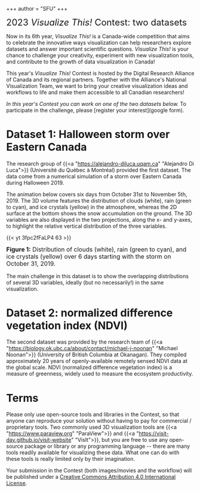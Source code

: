 +++
author = "SFU"
+++

<font size="5"> 2023 *Visualize This!* Contest: two datasets </font>

<!-- *The 2021 IEEE SciVis Contest is dedicated to creating novel approaches and state-of-the-art visualizations to assist -->
<!-- domain scientists to better understand the convection processes in the Earth's mantle. Contest participants will be -->
<!-- invited to present at the special SciVis Contest session at IEEE Vis 2021 on October 23 - 28, 2021, and the winning -->
<!-- team will be invited to submit a full journal article (with an expedited review process) to IEEE Computer Graphics and -->
<!-- Applications (CG&A) Journal. The contest is sponsored by [IEEE Vis](http://ieeevis.org) and -->
<!-- [Compute Canada](https://www.computecanada.ca).* -->



Now in its 6th year, *Visualize This!* is a Canada-wide competition that aims to celebrate the innovative ways
visualization can help researchers explore datasets and answer important scientific questions. *Visualize
This!* is your chance to challenge your creativity, experiment with new visualization tools, and contribute to
the growth of data visualization in Canada!

This year's *Visualize This!* Contest is hosted by the Digital Research Alliance of Canada and its regional
partners. Together with the Alliance's National Visualization Team, we want to bring your creative
visualization ideas and workflows to life and make them accessible to all Canadian researchers!

<!-- WestGrid, SciNet, SHARCNET, and Calcul Québec -->

*In this year's Contest you can work on one of the two datasets below.* To participate in the challenge,
please [register your interest](google form).

<!-- <br> -->

# Dataset 1: Halloween storm over Eastern Canada

The research group of {{<a "https://alejandro-diluca.uqam.ca" "Alejandro Di Luca">}} (Université du Québec à
Montréal) provided the first dataset. The data come from a numerical simulation of a storm over Eastern Canada
during Halloween 2019.

The animation below covers six days from October 31st to November 5th, 2019. The 3D volume features the
distribution of clouds (white), rain (green to cyan), and ice crystals (yellow) in the atmosphere, whereas the
2D surface at the bottom shows the snow accumulation on the ground. The 3D variables are also displayed in the
two projections, along the x- and y-axes, to highlight the relative vertical distribution of the three
variables.

{{< yt 3fpc2fFaLP4 63 >}}
<p style="line-height: 1.2;"> <font size="3"> <b>Figure 1:</b> Distribution of clouds (white), rain (green to
cyan), and ice crystals (yellow) over 6 days starting with the storm on October 31, 2019.</font> </p>

The main challenge in this dataset is to show the overlapping distributions of several 3D variables, ideally
(but no necessarily!) in the same visualization.

# Dataset 2: normalized difference vegetation index (NDVI)

The second dataset was provided by the research team of {{<a
"https://biology.ok.ubc.ca/about/contact/michael-j-noonan" "Michael Noonan">}} (University of British Columbia
at Okanagan). They compiled approximately 20 years of openly-available remotely sensed NDVI data at the global
scale. NDVI (normalized difference vegetation index) is a measure of greenness, widely used to measure the
ecosystem productivity.

# Terms

Please only use open-source tools and libraries in the Contest, so that anyone can reproduce your solution
without having to pay for commercial / proprietary tools. Two commonly used 3D visualization tools are {{<a
"https://www.paraview.org" "ParaView">}} and {{<a "https://visit-dav.github.io/visit-website" "VisIt">}}, but
you are free to use any open-source package or library or any programming language -- there are many tools
readily available for visualizing these data. What one can do with these tools is really limited only by their
imagination.

Your submission in the Contest (both images/movies and the workflow) will be published under a <a
rel="license" href="http://creativecommons.org/licenses/by/4.0">Creative Commons Attribution 4.0
International License</a>.
